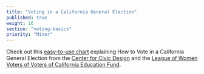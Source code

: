 ```yaml
---
title: "Voting in a California General Election"
published: true
weight: 16
section: "voting-basics"
priority: "Minor"
---
```


Check out this [easy-to-use chart](https://drive.google.com/file/d/0B0h2E_kd8S-LWnB6cENyR1pIc0E/view?usp=sharing) explaining How to Vote in a California General Election from the [Center for Civic Design](http://civicdesign.org/) and the [League of Women Voters of Voters of California Education Fund](https://cavotes.org/).  
